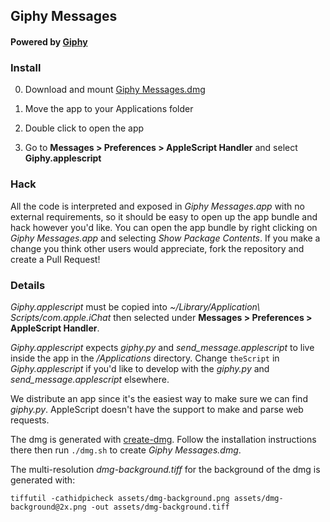 ## Giphy Messages

#### Powered by [Giphy](http://giphy.com/)

### Install

0. Download and mount [Giphy Messages.dmg]()

0. Move the app to your Applications folder

0. Double click to open the app

0. Go to **Messages > Preferences > AppleScript Handler** and select **Giphy.applescript**

### Hack

All the code is interpreted and exposed in *Giphy Messages.app* with no external
requirements, so it should be easy to open up the app bundle and hack however
you'd like. You can open the app bundle by right clicking on
*Giphy Messages.app* and selecting *Show Package Contents*. If you make a change
you think other users would appreciate, fork the repository and create a Pull
Request!

### Details

*Giphy.applescript* must be copied into
*~/Library/Application\ Scripts/com.apple.iChat* then selected under
**Messages > Preferences > AppleScript Handler**.

*Giphy.applescript* expects *giphy.py* and *send_message.applescript* to live
inside the app in the */Applications* directory. Change `theScript` in
*Giphy.applescript* if you'd like to develop with the *giphy.py* and
*send_message.applescript* elsewhere.

We distribute an app since it's the easiest way to make sure we can find
*giphy.py*. AppleScript doesn't have the support to make and parse web requests.

The dmg is generated with [create-dmg](https://github.com/andreyvit/create-dmg).
Follow the installation instructions there then run `./dmg.sh` to create
*Giphy Messages.dmg*.

The multi-resolution *dmg-background.tiff* for the background of the dmg is
generated with:

```
tiffutil -cathidpicheck assets/dmg-background.png assets/dmg-background@2x.png -out assets/dmg-background.tiff
```
